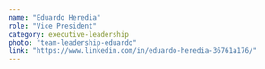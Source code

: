 ```yaml
---
name: "Eduardo Heredia"
role: "Vice President"
category: executive-leadership
photo: "team-leadership-eduardo"
link: "https://www.linkedin.com/in/eduardo-heredia-36761a176/"
---
```

